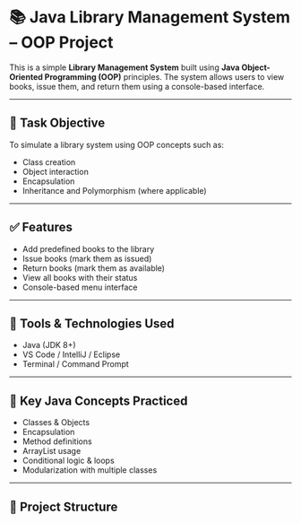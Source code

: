 # 📚 Java Library Management System – OOP Project

This is a simple **Library Management System** built using **Java Object-Oriented Programming (OOP)** principles. The system allows users to view books, issue them, and return them using a console-based interface.

---

## 🎯 Task Objective

To simulate a library system using OOP concepts such as:
- Class creation
- Object interaction
- Encapsulation
- Inheritance and Polymorphism (where applicable)

---

## ✅ Features

- Add predefined books to the library
- Issue books (mark them as issued)
- Return books (mark them as available)
- View all books with their status
- Console-based menu interface

---

## 🧰 Tools & Technologies Used

- Java (JDK 8+)
- VS Code / IntelliJ / Eclipse
- Terminal / Command Prompt

---

## 🧱 Key Java Concepts Practiced

- Classes & Objects
- Encapsulation
- Method definitions
- ArrayList usage
- Conditional logic & loops
- Modularization with multiple classes

---

## 📁 Project Structure

